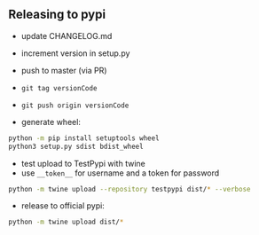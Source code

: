 ## Releasing to pypi

* update CHANGELOG.md
* increment version in setup.py
* push to master (via PR)
* `git tag versionCode`
* `git push origin versionCode`

* generate wheel:

```bash
python -m pip install setuptools wheel
python3 setup.py sdist bdist_wheel
```
* test upload to TestPypi with twine
* use `__token__` for username and a token for password

```bash
python -m twine upload --repository testpypi dist/* --verbose
```

* release to official pypi:

```bash
python -m twine upload dist/*
```
